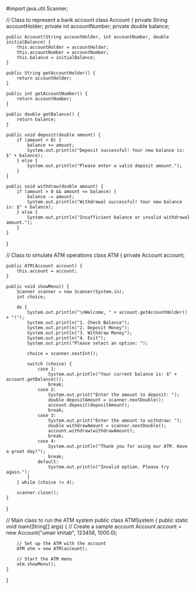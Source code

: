 #import java.util.Scanner;

// Class to represent a bank account
class Account {
    private String accountHolder;
    private int accountNumber;
    private double balance;

    public Account(String accountHolder, int accountNumber, double initialBalance) {
        this.accountHolder = accountHolder;
        this.accountNumber = accountNumber;
        this.balance = initialBalance;
    }

    public String getAccountHolder() {
        return accountHolder;
    }

    public int getAccountNumber() {
        return accountNumber;
    }

    public double getBalance() {
        return balance;
    }

    public void deposit(double amount) {
        if (amount > 0) {
            balance += amount;
            System.out.println("Deposit successful! Your new balance is: $" + balance);
        } else {
            System.out.println("Please enter a valid deposit amount.");
        }
    }

    public void withdraw(double amount) {
        if (amount > 0 && amount <= balance) {
            balance -= amount;
            System.out.println("Withdrawal successful! Your new balance is: $" + balance);
        } else {
            System.out.println("Insufficient balance or invalid withdrawal amount.");
        }
    }
}

// Class to simulate ATM operations
class ATM {
    private Account account;

    public ATM(Account account) {
        this.account = account;
    }

    public void showMenu() {
        Scanner scanner = new Scanner(System.in);
        int choice;

        do {
            System.out.println("\nWelcome, " + account.getAccountHolder() + "!");
            System.out.println("1. Check Balance");
            System.out.println("2. Deposit Money");
            System.out.println("3. Withdraw Money");
            System.out.println("4. Exit");
            System.out.print("Please select an option: ");

            choice = scanner.nextInt();

            switch (choice) {
                case 1:
                    System.out.println("Your current balance is: $" + account.getBalance());
                    break;
                case 2:
                    System.out.print("Enter the amount to deposit: ");
                    double depositAmount = scanner.nextDouble();
                    account.deposit(depositAmount);
                    break;
                case 3:
                    System.out.print("Enter the amount to withdraw: ");
                    double withdrawAmount = scanner.nextDouble();
                    account.withdraw(withdrawAmount);
                    break;
                case 4:
                    System.out.println("Thank you for using our ATM. Have a great day!");
                    break;
                default:
                    System.out.println("Invalid option. Please try again.");
            }
        } while (choice != 4);

        scanner.close();
    }
}

// Main class to run the ATM system
public class ATMSystem {
    public static void main(String[] args) {
        // Create a sample account
        Account account = new Account("umair khitab", 123456, 1000.0);

        // Set up the ATM with the account
        ATM atm = new ATM(account);

        // Start the ATM menu
        atm.showMenu();
    }
}
